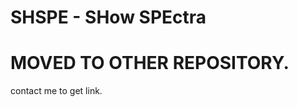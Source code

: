 
SHSPE - SHow SPEctra
=====
MOVED TO OTHER REPOSITORY.  
==========================
contact me to get link.
